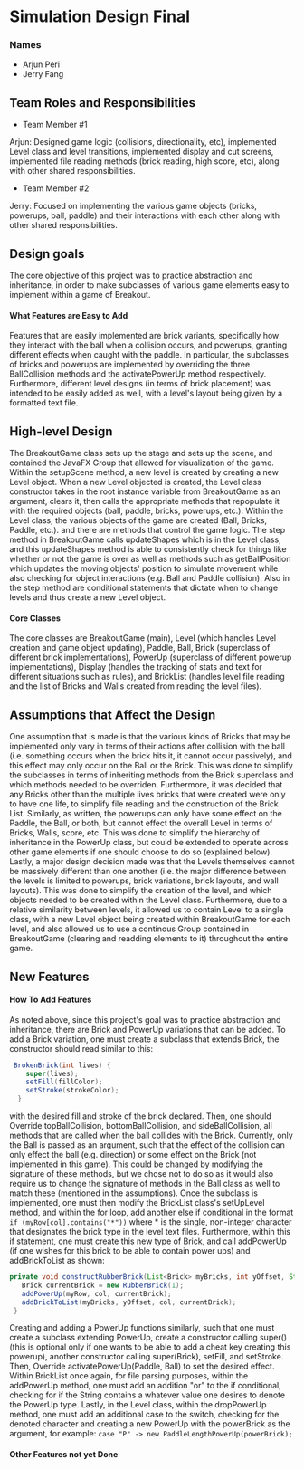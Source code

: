 # Simulation Design Final
### Names
- Arjun Peri
- Jerry Fang
## Team Roles and Responsibilities

 * Team Member #1

Arjun: Designed game logic (collisions, directionality, etc), implemented Level class and level transitions, implemented display 
and cut screens, implemented file reading methods (brick reading, high score, etc), along with other shared responsibilities. 

 * Team Member #2

Jerry: Focused on implementing the various game objects (bricks, powerups, ball, paddle) and their interactions with each other along with other shared responsibilities.


## Design goals

The core objective of this project was to practice abstraction and inheritance, in order to make subclasses of various game elements easy to implement within a game of Breakout.
#### What Features are Easy to Add
Features that are easily implemented are brick variants, specifically how they interact with the ball when a collision occurs, and powerups, granting different effects when caught with the paddle. In particular, the subclasses of bricks and powerups are implemented by overriding the three BallCollision methods and the activatePowerUp method respectively. Furthermore, different level designs (in terms of brick placement) was intended to be easily added as well, with a level's layout being given by a formatted text file.

## High-level Design
The BreakoutGame class sets up the stage and sets up the scene, and contained the JavaFX Group that allowed for visualization of the game. Within the setupScene method, a new level is created by creating a new Level object. When a new Level objected is created, the Level class constructor takes in the root instance variable from BreakoutGame as an argument, clears it, then calls the appropriate methods that repopulate it with the required objects (ball, paddle, bricks, powerups, etc.). Within the Level class, the various objects of the game are created (Ball, Bricks, Paddle, etc.). and there are methods that control the game logic. The step method in BreakoutGame calls updateShapes which is in the Level class, and this updateShapes method is able to consistently check for things like whether or not the game is over as well as methods such as getBallPosition which updates the moving objects' position to simulate movement while also checking for object interactions (e.g. Ball and Paddle collision). Also in the step method are conditional statements that dictate when to change levels and thus create a new Level object.

#### Core Classes
The core classes are BreakoutGame (main), Level (which handles Level creation and game object updating), Paddle, Ball, Brick (superclass of different brick implementations), PowerUp (superclass of different powerup implementations), Display (handles the tracking of stats and text for different situations such as rules), and BrickList (handles level file reading and the list of Bricks and Walls created from reading the level files).

## Assumptions that Affect the Design
One assumption that is made is that the various kinds of Bricks that may be implemented only vary in terms of their actions after collision with the ball (i.e. something occurs when the brick hits it, it cannot occur passively), and this effect may only occur on the Ball or the Brick. This was done to simplify the subclasses in terms of inheriting methods from the Brick superclass and which methods needed to be overriden. Furthermore, it was decided that any Bricks other than the multiple lives bricks that were created were only to have one life, to simplify file reading and the construction of the Brick List. Similarly, as written, the powerups can only have some effect on the Paddle, the Ball, or both, but cannot effect the overall Level in terms of Bricks, Walls, score, etc. This was done to simplify the hierarchy of inheritance in the PowerUp class, but could be extended to operate across other game elements if one should choose to do so (explained below). Lastly, a major design decision made was that the Levels themselves cannot be massively different than one another (i.e. the major difference between the levels is limited to powerups, brick variations, brick layouts, and wall layouts). This was done to simplify the creation of the level, and which objects needed to be created within the Level class. Furthermore, due to a relative similarity between levels, it allowed us to contain Level to a single class, with a new Level object being created within BreakoutGame for each level, and also allowed us to use a continous Group contained in BreakoutGame (clearing and readding elements to it) throughout the entire game. 


## New Features

#### How To Add Features
As noted above, since this project's goal was to practice abstraction and inheritance, there are Brick and PowerUp variations that can be added. To add a Brick variation, one must create a subclass that extends Brick, the constructor should read similar to this: 
```java
 BrokenBrick(int lives) {
    super(lives);
    setFill(fillColor);
    setStroke(strokeColor);
  }
``` 
with the desired fill and stroke of the brick declared. Then, one should Override topBallCollision, bottomBallCollision, and sideBallCollision, all methods that are called when the ball collides with the Brick. Currently, only the Ball is passed as an argument, such that the effect of the collision can only effect the ball (e.g. direction) or some effect on the Brick (not implemented in this game). This could be changed by modifying the signature of these methods, but we chose not to do so as it would also require us to change the signature of methods in the Ball class as well to match these (mentioned in the assumptions). Once the subclass is implemented, one must then modify the BrickList class's setUpLevel method, and within the for loop, add another else if conditional in the format 
`if (myRow[col].contains("*"))`
 where * is the single, non-integer character that designates the brick type in the level text files. Furthermore, within this if statement, one must create this new type of Brick, and call addPowerUp (if one wishes for this brick to be able to contain power ups) and addBrickToList as shown:
 ```java 
 private void constructRubberBrick(List<Brick> myBricks, int yOffset, String[] myRow, int col) {
    Brick currentBrick = new RubberBrick(1);
    addPowerUp(myRow, col, currentBrick);
    addBrickToList(myBricks, yOffset, col, currentBrick);
  }
```

Creating and adding a PowerUp functions similarly, such that one must create a subclass extending PowerUp, create a constructor calling super() (this is optional only if one wants to be able to add a cheat key creating this powerup), another constructor calling super(Brick), setFill, and setStroke. Then, Override activatePowerUp(Paddle, Ball) to set the desired effect. Within BrickList once again, for file parsing purposes, within the addPowerUp method, one must add an addition "or" to the if conditional, checking for if the String contains a whatever value one desires to denote the PowerUp type. Lastly, in the Level class, within the dropPowerUp method, one must add an additional case to the switch, checking for the denoted character and creating a new PowerUp with the powerBrick as the argument, for example:
`case "P" -> new PaddleLengthPowerUp(powerBrick);`

#### Other Features not yet Done

